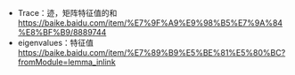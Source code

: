 - Trace：迹，矩阵特征值的和
https://baike.baidu.com/item/%E7%9F%A9%E9%98%B5%E7%9A%84%E8%BF%B9/8889744
- eigenvalues：特征值
https://baike.baidu.com/item/%E7%89%B9%E5%BE%81%E5%80%BC?fromModule=lemma_inlink